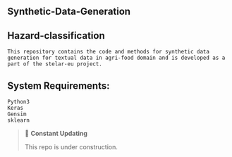## Synthetic-Data-Generation


## Hazard-classification
```
This repository contains the code and methods for synthetic data generation for textual data in agri-food domain and is developed as a part of the stelar-eu project. 
```
## System Requirements: 
``` 
Python3
Keras
Gensim
sklearn
```


> 🚧 **Constant Updating**
> 
> This repo is under construction.
